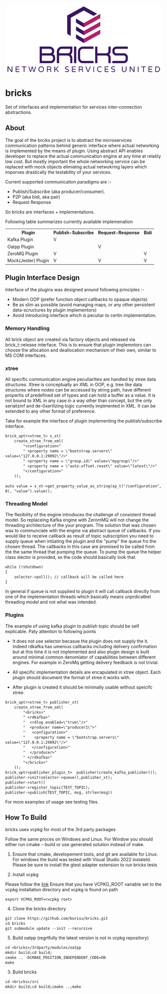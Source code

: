 

![bricsk logo](/docs/BricksLogo.png)

# bricks

Set of interfaces and implementation for services inter-connection abstractions.

## About 

The goal of the brciks project is to abstract the microservices communication patterns behind generic interface where actual networking is implemented by the means of plugin. Using abstract API enables developer to replace the actual communication engine at any time at relatily low cost. But mostly important the whole networking service can be replaced with mock objects elimiatng actual netwokring layers which imporves drastically the testability of your services.

Current supported communication paradigms are :-
- Publish/Subscribe (aka producer/consumer).
- P2P (aka bidi, aka pair) 
- Request Response 

So bricks are interfaces + implementations. 

Following table summarizes currently available implemenation


<table>
  <tr>
    <th>Plugin</th>
    <th>Publish-Subscribe</th>
    <th>Request-Response</th>
    <th>Bidi</th>
  </tr>
  <tr>
    <td>Kafka Plugin</td>
    <td>V</td>
    <td></td>
    <td></td>
  </tr>
    <td>Oatpp Plugin</td>
    <td></td>
    <td>V</td>
    <td></td>
  </tr>
  </tr>
    <td>ZeroMQ Plugin</td>
    <td>V</td>
    <td></td>
    <td>V</td>
  </tr>
  </tr>
    <td>Mock(Jester( Plugin</td>
    <td>V</td>
    <td>V</td>
    <td>V</td>
  </tr>
</table>

## Plugin Interface Design 

Interface of the plugins was designed around following principles :-
- Modern OOP (prefer function object callbacks to opaque objects)
- Be as slim as possible (avoid managing maps, or any other persistent data-scructures by plugin implementors)
- Avoid introducing interface which is peculiar to certin implementation.
  
### Memory Handling

All brick object are created via factory objects and released via brick_t::release interface. This is to ensure that plugin implemntors can choose the allocation and deallocation mechanism of their own, similar to MS COM interfaces.

### xtree 
All specific communication engine peculiarities are handled by xtree data structures. Xtree is conceptually an XML in OOP, e.g. tree like data structures where nodes can be accessed by string path, have different propertis of predefined set of types  and can hold a buffer as a value. It is not bound to XML in any case in a way other than concept, but the only serializinf and de-0serilizing logic currently implmented in XML. It can be extended to any other format of preference.

Take for example the interface of plugin implementing the publish/subscribe interface.

```
brick_uptr<xtree_t> s_xt(
	create_xtree_from_xml(
		"<configuration>"
		" <property name = \"bootstrap.servers\" value=\"127.0.0.1:29092\"/>"
		" <property name = \"group.id\" value=\"mygroup\"/>"
		" <property name = \"auto.offset.reset\" value=\"latest\"/>"
		"</configuration>"
	));

auto value = s_xt->get_property_value_as_string(xp_t("/configuration", 0), "value").value();
```
### Threading Model 

The flexibility of the engine introduces the challenge of consistent thread model. So replaceing Kafka engine with ZeromMQ will not change the threading architecture of the your program. The solution that was chosen was to communciate with the engine via abstract queue of callbacks. If you would like to receive callback as result of topic subscription you need to supply queue when intiiating the plugin and the "pump" the queue fro the chosen thread. The callbacks in this case are promised to be called from the the same thread that pumping the queue. To pump the queue the helper class slector is provided, so the code should basically look that. 

```
while (!shutdown)
{
	selector->poll(); // callback will be called here
}
```

In general if queue is not supplied to plugin it will call callback directly from one of the implementation threads which basically means unprdicatbel threading model and not what was intended.

### Plugins 

The example of using kafka plugin to publish topic should be self explicable. Paty attention to following points

- It does not use selector becasue the plugin does not supply the it. Indeed rdkafka has umerous callbacks including delivery confirmation but at this time it is not implemented and also plugin design is built around minimal common denomiator of capabilities between different engines. For example in ZeroMq getting delivery feedback is not trivial.

- All specific implementation details are encapulated in xtree object. Each plugin should document the format of xtree it works with.
  
- After plugin is created it should be minimally usable without speicifc xtree.  

```
brick_uptr<xtree_t> publisher_xt(
	create_xtree_from_xml(
		"<bricks>"
		" <rdkafka>"
		"  <rdlog enabled=\"true\"/>"
		"  <producer name=\"producer1\">"
		"   <configuration>"
		"    <property name = \"bootstrap.servers\" value=\"127.0.0.1:29092\"/>"
		"   </configuration>"
		"  </producer>"
		" </rdkafka>"
		"</bricks>"
	));
brick_uptr<publisher_plugin_t>  publisher(create_kafka_publisher());
publisher->init(selector->queue(),publisher_xt);
publisher->start()
publisher->register_topic(TEST_TOPIC);
publisher->publish(TEST_TOPIC, msg, strlen(msg))
```

For more examples of usage see testing files.


## How To Build

bricks uses vcpkg for most of the 3rd party packages 

Follow the same proces on Windows and Linux. For Window you should either run cmake --build or use generated solution instead of make.

1. Ensure that cmake, developement tools, and git are available for Linux. For windows the build was tested with Visual Studio 2022 instaleld. Please be sure to install the gtest adapter extension to run bricks tests

3. Install vcpkg
   
Please follow the [link](https://learn.microsoft.com/en-us/vcpkg/get_started/get-started?pivots=shell-cmd) 
Ensure that you have VCPKG_ROOT variable set to the vcpkg installation directory and vcpkg is found on path
```
export VCPKG_ROOT=<vcpkg root>
```
4. Clone the bricks directory
```
git clone https://github.com/borisu/bricks.git
cd bricks
git submodule update --init --recursive
```
5. Build oatpp (regrtfully the latest version is not in vcpkg repository)
```
cd <bricks>/3rdparty/modules/oatpp
mkdir build;cd build;
cmake .. -DCMAKE_POSITION_INDEPENDENT_CODE=ON
make
```
3. Build bricks
```
cd <bricks>/src
mkdir build;cd build;cmake ..;make
```
